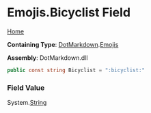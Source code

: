 # Emojis\.Bicyclist Field

[Home](../../../README.md)

**Containing Type**: [DotMarkdown](../../README.md)\.[Emojis](../README.md)

**Assembly**: DotMarkdown\.dll

```csharp
public const string Bicyclist = ":bicyclist:"
```

### Field Value

System\.[String](https://docs.microsoft.com/en-us/dotnet/api/system.string)
